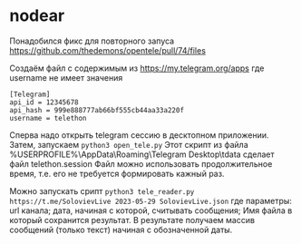 # nodear

Понадобился фикс для повторного запуса
https://github.com/thedemons/opentele/pull/74/files

Создаём файл с содержимым из https://my.telegram.org/apps где username не имеет значения

```
[Telegram]
api_id = 12345678
api_hash = 999e888777ab66bf555cb44aa33a220f
username = telethon
```
Сперва надо открыть telegram сессию в десктопном приложении. 
Затем, запускаем ```python3 open_tele.py``` 
Этот скрипт из файла %USERPROFILE%\AppData\Roaming\Telegram Desktop\tdata сделает файл telethon.session
Файл можно использовать продолжительное время, т.е. его не требуется формировать кажный раз. 

Можно запускать срипт ```python3 tele_reader.py https://t.me/SolovievLive 2023-05-29 SolovievLive.json```
где параметры: 
url канала;
дата, начиная с которой, считывать сообщения;
Имя файла в который сохранится результат.
В результате получаем массив сообщений (только текст) начиная с обозначенной даты. 

